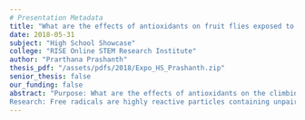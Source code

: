 ```yaml
---
# Presentation Metadata
title: "What are the effects of antioxidants on fruit flies exposed to dental resin?"
date: 2018-05-31
subject: "High School Showcase"
college: "RISE Online STEM Research Institute"
author: "Prarthana Prashanth"
thesis_pdf: "/assets/pdfs/2018/Expo_HS_Prashanth.zip"
senior_thesis: false
our_funding: false
abstract: "Purpose: What are the effects of antioxidants on the climbing abilities of fruit flies exposed to dental resin?  
Research: Free radicals are highly reactive particles containing unpaired electrons in their valence shells and seek to fill in empty spaces within their valence shells. Reactive oxygen species (ROS) containing oxygen are one of the most common free radicals and can lead to potential DNA damage and diseases including cancer, immune diseases, and neurodegenerative diseases. On the contrary, antioxidants prevent ROS damage by pairing the unpaired electrons in ROS before oxidation can occur. In fact, glutathione, the most common antioxidant, is found in high quantities in asparagus and avocado. Furthermore, past studies demonstrate that dental resin releases ROS; hence, dental resin can be used in experimentation to stimulate ROS growth. Additionally, due to the lack of access to advanced methods of observing DNA damage, the climbing abilities of fruit flies would be measured as an indirect indicator of DNA damage. Therefore, it was predicted that asparagus and avocado would improve the climbing abilities of fruit flies exposed to dental resin. Procedure: First, the fruit flies were split into four groups that were fed: regular fly medium; fly medium and dental resin (ROS-releasing component); fly medium, dental resin, and asparagus; and fly medium, dental resin, and avocado. Six vials were set up in each of the four groups using fly medium, water, yeast, dental resin, homemade avocado paste, and homemade asparagus paste (as needed). Next, live flies were transferred into a smaller test tube, which was then placed in the refrigerator to be sedated. Then, the flies were sorted by gender and five male and five female flies were placed into each vial. After setting up all 24 vials, the climbing assay or the percentage of flies that passed the climbing line (6 cm) in thirty seconds was measured. Three trials were conducted per vial every two days for six days (Day 2, 4, and 6). Results, Summary, and Conclusion: In total, the hypothesis of this research was proven partially true. According to the data collected on Day 6, the control group received an average score of 94.38%, the dental resin received an 82.00%, and the asparagus groups received a 90.63%. The lower dental resin scores confirmed that dental resin does release ROS leading to lower climbing percentages. Furthermore, the asparagus score was higher than the dental resin score showing that asparagus acts as an antioxidant by combating ROS. Additionally, an error bar analysis and T-test analysis were performed indicating a significant difference between the Control Group and Dental Resin, and the Dental Resin and Asparagus and confirming the credibility of this data. Unfortunately, no conclusions were made from the avocado groups because the thick avocado consistency stuck to the flies preventing them from climbing up the vial. Therefore, from this research, it can be concluded that asparagus does act as an effective antioxidant by combating ROS."
---
```

